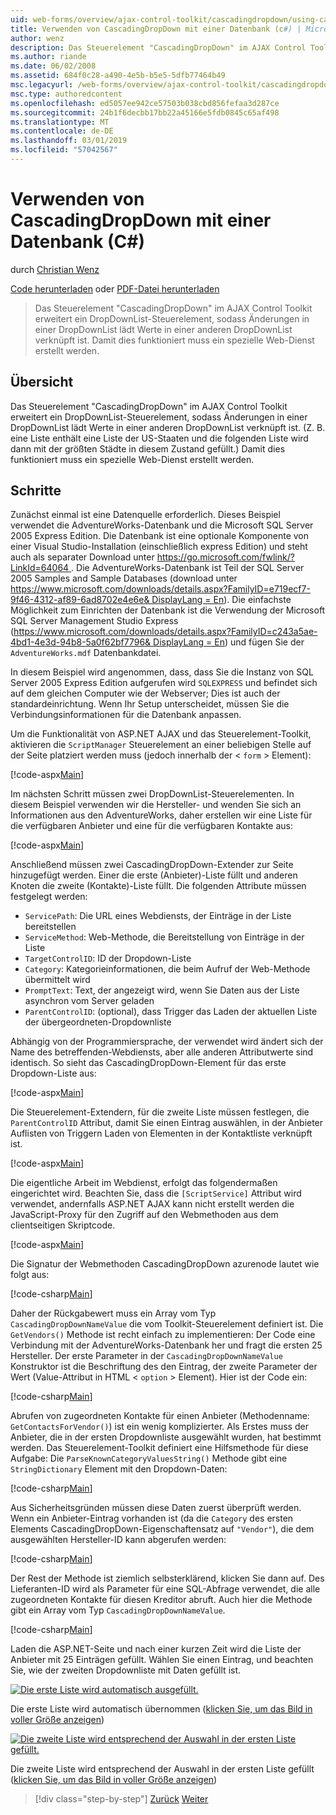 ```yaml
---
uid: web-forms/overview/ajax-control-toolkit/cascadingdropdown/using-cascadingdropdown-with-a-database-cs
title: Verwenden von CascadingDropDown mit einer Datenbank (c#) | Microsoft-Dokumentation
author: wenz
description: Das Steuerelement "CascadingDropDown" im AJAX Control Toolkit erweitert ein DropDownList-Steuerelement, sodass Änderungen in einer DropDownList lädt Werte in Anoth verknüpft...
ms.author: riande
ms.date: 06/02/2008
ms.assetid: 684f0c28-a490-4e5b-b5e5-5dfb77464b49
msc.legacyurl: /web-forms/overview/ajax-control-toolkit/cascadingdropdown/using-cascadingdropdown-with-a-database-cs
msc.type: authoredcontent
ms.openlocfilehash: ed5057ee942ce57503b038cbd856fefaa3d287ce
ms.sourcegitcommit: 24b1f6decbb17bb22a45166e5fdb0845c65af498
ms.translationtype: MT
ms.contentlocale: de-DE
ms.lasthandoff: 03/01/2019
ms.locfileid: "57042567"
---
```

<a name="using-cascadingdropdown-with-a-database-c"></a>Verwenden von CascadingDropDown mit einer Datenbank (C#)
====================
durch [Christian Wenz](https://github.com/wenz)

[Code herunterladen](http://download.microsoft.com/download/9/0/7/907760b1-2c60-4f81-aeb6-ca416a573b0d/cascadingdropdown1.cs.zip) oder [PDF-Datei herunterladen](http://download.microsoft.com/download/2/d/c/2dc10e34-6983-41d4-9c08-f78f5387d32b/cascadingdropdown1CS.pdf)

> Das Steuerelement "CascadingDropDown" im AJAX Control Toolkit erweitert ein DropDownList-Steuerelement, sodass Änderungen in einer DropDownList lädt Werte in einer anderen DropDownList verknüpft ist. Damit dies funktioniert muss ein spezielle Web-Dienst erstellt werden.


## <a name="overview"></a>Übersicht

Das Steuerelement "CascadingDropDown" im AJAX Control Toolkit erweitert ein DropDownList-Steuerelement, sodass Änderungen in einer DropDownList lädt Werte in einer anderen DropDownList verknüpft ist. (Z. B. eine Liste enthält eine Liste der US-Staaten und die folgenden Liste wird dann mit der größten Städte in diesem Zustand gefüllt.) Damit dies funktioniert muss ein spezielle Web-Dienst erstellt werden.

## <a name="steps"></a>Schritte

Zunächst einmal ist eine Datenquelle erforderlich. Dieses Beispiel verwendet die AdventureWorks-Datenbank und die Microsoft SQL Server 2005 Express Edition. Die Datenbank ist eine optionale Komponente von einer Visual Studio-Installation (einschließlich express Edition) und steht auch als separater Download unter [ https://go.microsoft.com/fwlink/?LinkId=64064 ](https://go.microsoft.com/fwlink/?LinkId=64064). Die AdventureWorks-Datenbank ist Teil der SQL Server 2005 Samples and Sample Databases (download unter [ https://www.microsoft.com/downloads/details.aspx?FamilyID=e719ecf7-9f46-4312-af89-6ad8702e4e6e&amp; DisplayLang = En](https://www.microsoft.com/downloads/details.aspx?FamilyID=e719ecf7-9f46-4312-af89-6ad8702e4e6e&amp;DisplayLang=en)). Die einfachste Möglichkeit zum Einrichten der Datenbank ist die Verwendung der Microsoft SQL Server Management Studio Express ([https://www.microsoft.com/downloads/details.aspx?FamilyID=c243a5ae-4bd1-4e3d-94b8-5a0f62bf7796&amp; DisplayLang = En](https://www.microsoft.com/downloads/details.aspx?FamilyID=c243a5ae-4bd1-4e3d-94b8-5a0f62bf7796&amp;DisplayLang=en)) und fügen Sie der `AdventureWorks.mdf` Datenbankdatei.

In diesem Beispiel wird angenommen, dass, dass Sie die Instanz von SQL Server 2005 Express Edition aufgerufen wird `SQLEXPRESS` und befindet sich auf dem gleichen Computer wie der Webserver; Dies ist auch der standardeinrichtung. Wenn Ihr Setup unterscheidet, müssen Sie die Verbindungsinformationen für die Datenbank anpassen.

Um die Funktionalität von ASP.NET AJAX und das Steuerelement-Toolkit, aktivieren die `ScriptManager` Steuerelement an einer beliebigen Stelle auf der Seite platziert werden muss (jedoch innerhalb der &lt; `form` &gt; Element):

[!code-aspx[Main](using-cascadingdropdown-with-a-database-cs/samples/sample1.aspx)]

Im nächsten Schritt müssen zwei DropDownList-Steuerelementen. In diesem Beispiel verwenden wir die Hersteller- und wenden Sie sich an Informationen aus den AdventureWorks, daher erstellen wir eine Liste für die verfügbaren Anbieter und eine für die verfügbaren Kontakte aus:

[!code-aspx[Main](using-cascadingdropdown-with-a-database-cs/samples/sample2.aspx)]

Anschließend müssen zwei CascadingDropDown-Extender zur Seite hinzugefügt werden. Einer die erste (Anbieter)-Liste füllt und anderen Knoten die zweite (Kontakte)-Liste füllt. Die folgenden Attribute müssen festgelegt werden:

- `ServicePath`: Die URL eines Webdiensts, der Einträge in der Liste bereitstellen
- `ServiceMethod`: Web-Methode, die Bereitstellung von Einträge in der Liste
- `TargetControlID`: ID der Dropdown-Liste
- `Category`: Kategorieinformationen, die beim Aufruf der Web-Methode übermittelt wird
- `PromptText`: Text, der angezeigt wird, wenn Sie Daten aus der Liste asynchron vom Server geladen
- `ParentControlID`: (optional), dass Trigger das Laden der aktuellen Liste der übergeordneten-Dropdownliste

Abhängig von der Programmiersprache, der verwendet wird ändert sich der Name des betreffenden-Webdiensts, aber alle anderen Attributwerte sind identisch. So sieht das CascadingDropDown-Element für das erste Dropdown-Liste aus:

[!code-aspx[Main](using-cascadingdropdown-with-a-database-cs/samples/sample3.aspx)]

Die Steuerelement-Extendern, für die zweite Liste müssen festlegen, die `ParentControlID` Attribut, damit Sie einen Eintrag auswählen, in der Anbieter Auflisten von Triggern Laden von Elementen in der Kontaktliste verknüpft ist.

[!code-aspx[Main](using-cascadingdropdown-with-a-database-cs/samples/sample4.aspx)]

Die eigentliche Arbeit im Webdienst, erfolgt das folgendermaßen eingerichtet wird. Beachten Sie, dass die `[ScriptService]` Attribut wird verwendet, andernfalls ASP.NET AJAX kann nicht erstellt werden die JavaScript-Proxy für den Zugriff auf den Webmethoden aus dem clientseitigen Skriptcode.

[!code-aspx[Main](using-cascadingdropdown-with-a-database-cs/samples/sample5.aspx)]

Die Signatur der Webmethoden CascadingDropDown azurenode lautet wie folgt aus:

[!code-csharp[Main](using-cascadingdropdown-with-a-database-cs/samples/sample6.cs)]

Daher der Rückgabewert muss ein Array vom Typ `CascadingDropDownNameValue` die vom Toolkit-Steuerelement definiert ist. Die `GetVendors()` Methode ist recht einfach zu implementieren: Der Code eine Verbindung mit der AdventureWorks-Datenbank her und fragt die ersten 25 Hersteller. Der erste Parameter in der `CascadingDropDownNameValue` Konstruktor ist die Beschriftung des den Eintrag, der zweite Parameter der Wert (Value-Attribut in HTML &lt; `option` &gt; Element). Hier ist der Code ein:

[!code-csharp[Main](using-cascadingdropdown-with-a-database-cs/samples/sample7.cs)]

Abrufen von zugeordneten Kontakte für einen Anbieter (Methodenname: `GetContactsForVendor()`) ist ein wenig komplizierter. Als Erstes muss der Anbieter, die in der ersten Dropdownliste ausgewählt wurden, hat bestimmt werden. Das Steuerelement-Toolkit definiert eine Hilfsmethode für diese Aufgabe: Die `ParseKnownCategoryValuesString()` Methode gibt eine `StringDictionary` Element mit den Dropdown-Daten:

[!code-csharp[Main](using-cascadingdropdown-with-a-database-cs/samples/sample8.cs)]

Aus Sicherheitsgründen müssen diese Daten zuerst überprüft werden. Wenn ein Anbieter-Eintrag vorhanden ist (da die `Category` des ersten Elements CascadingDropDown-Eigenschaftensatz auf `"Vendor"`), die dem ausgewählten Hersteller-ID kann abgerufen werden:

[!code-csharp[Main](using-cascadingdropdown-with-a-database-cs/samples/sample9.cs)]

Der Rest der Methode ist ziemlich selbsterklärend, klicken Sie dann auf. Des Lieferanten-ID wird als Parameter für eine SQL-Abfrage verwendet, die alle zugeordneten Kontakte für diesen Kreditor abruft. Auch hier die Methode gibt ein Array vom Typ `CascadingDropDownNameValue`.

[!code-csharp[Main](using-cascadingdropdown-with-a-database-cs/samples/sample10.cs)]

Laden die ASP.NET-Seite und nach einer kurzen Zeit wird die Liste der Anbieter mit 25 Einträgen gefüllt. Wählen Sie einen Eintrag, und beachten Sie, wie der zweiten Dropdownliste mit Daten gefüllt ist.


[![Die erste Liste wird automatisch ausgefüllt.](using-cascadingdropdown-with-a-database-cs/_static/image2.png)](using-cascadingdropdown-with-a-database-cs/_static/image1.png)

Die erste Liste wird automatisch übernommen ([klicken Sie, um das Bild in voller Größe anzeigen](using-cascadingdropdown-with-a-database-cs/_static/image3.png))


[![Die zweite Liste wird entsprechend der Auswahl in der ersten Liste gefüllt.](using-cascadingdropdown-with-a-database-cs/_static/image5.png)](using-cascadingdropdown-with-a-database-cs/_static/image4.png)

Die zweite Liste wird entsprechend der Auswahl in der ersten Liste gefüllt ([klicken Sie, um das Bild in voller Größe anzeigen](using-cascadingdropdown-with-a-database-cs/_static/image6.png))

> [!div class="step-by-step"]
> [Zurück](filling-a-list-using-cascadingdropdown-cs.md)
> [Weiter](presetting-list-entries-with-cascadingdropdown-cs.md)
